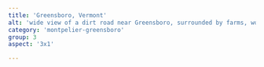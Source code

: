 ```yaml
---
title: 'Greensboro, Vermont'
alt: 'wide view of a dirt road near Greensboro, surrounded by farms, woods, and hills, with mountains and fall leaves in the background'
category: 'montpelier-greensboro'
group: 3
aspect: '3x1'

---
```

